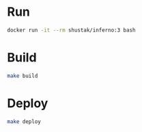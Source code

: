 
Run
===
```bash
docker run -it --rm shustak/inferno:3 bash
```

Build
=====
```bash
make build
```

Deploy
======
```bash
make deploy
```

